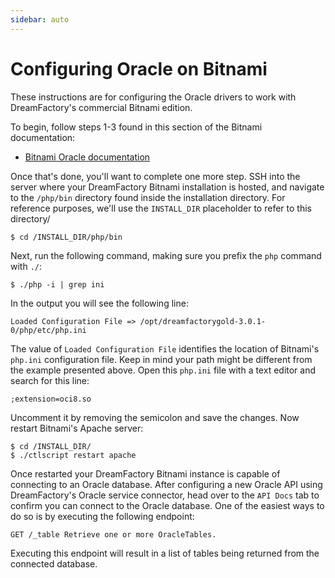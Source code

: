 ```yaml
---
sidebar: auto
---
```


# Configuring Oracle on Bitnami

These instructions are for configuring the Oracle drivers to work with DreamFactory's commercial Bitnami edition.

To begin, follow steps 1-3 found in this section of the Bitnami documentation:

* [Bitnami Oracle documentation](https://docs.bitnami.com/installer/apps/dreamfactory/administration/configure-oracledb/)

Once that's done, you'll want to complete one more step. SSH into the server where your DreamFactory Bitnami installation is hosted, and navigate to the `/php/bin` directory found inside the installation directory. For reference purposes, we'll use the `INSTALL_DIR` placeholder to refer to this directory/

	$ cd /INSTALL_DIR/php/bin

Next, run the following command, making sure you prefix the `php` command with `./`:

	$ ./php -i | grep ini

In the output you will see the following line:

	Loaded Configuration File => /opt/dreamfactorygold-3.0.1-0/php/etc/php.ini

The value of `Loaded Configuration File` identifies the location of Bitnami's `php.ini` configuration file. Keep in mind your path might be different from the example presented above. Open this `php.ini` file with a text editor and search for this line:

	;extension=oci8.so

Uncomment it by removing the semicolon and save the changes. Now restart Bitnami's Apache server:

	$ cd /INSTALL_DIR/
	$ ./ctlscript restart apache

Once restarted your DreamFactory Bitnami instance is capable of connecting to an Oracle database. After configuring a new Oracle API using DreamFactory's Oracle service connector, head over to the `API Docs` tab to confirm you can connect to the Oracle database. One of the easiest ways to do so is by executing the following endpoint:

	GET /_table Retrieve one or more OracleTables.

Executing this endpoint will result in a list of tables being returned from the connected database.